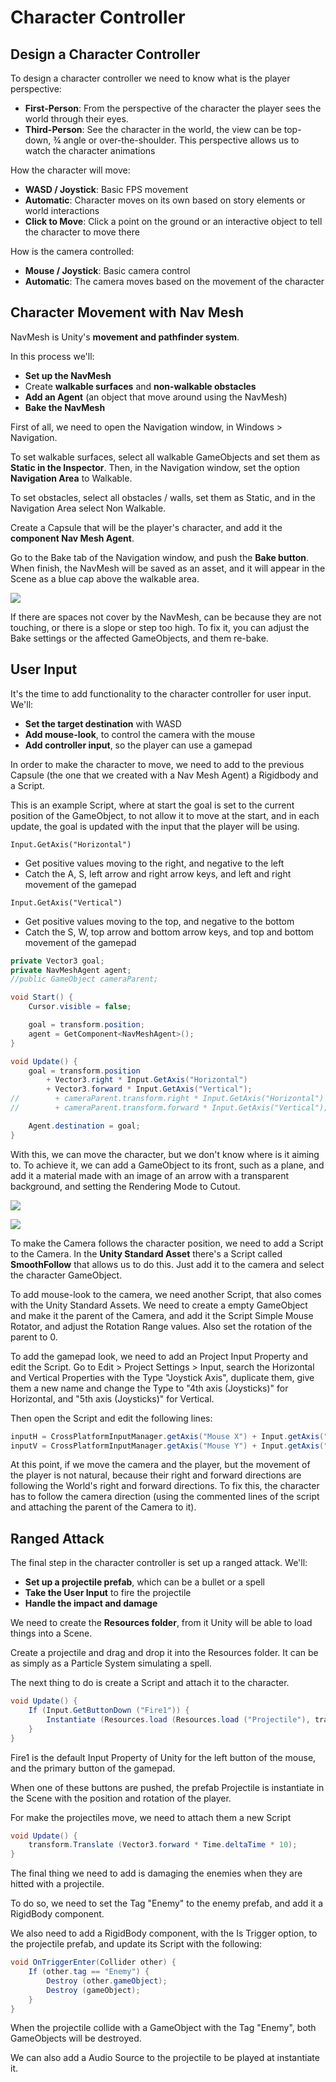 # Character Controller

## Design a Character Controller

To design a character controller we need to know what is the player perspective:

- **First-Person**: From the perspective of the character the player sees the world through their eyes.
- **Third-Person**: See the character in the world, the view can be top-down, ¾ angle or over-the-shoulder. This perspective allows us to watch the character animations

How the character will move:

- **WASD / Joystick**: Basic FPS movement
- **Automatic**: Character moves on its own based on story elements or world interactions
- **Click to Move**: Click a point on the ground or an interactive object to tell the character to move there

How is the camera controlled:

- **Mouse / Joystick**: Basic camera control
- **Automatic**: The camera moves based on the movement of the character

## Character Movement with Nav Mesh

NavMesh is Unity's **movement and pathfinder system**.

In this process we'll:

- **Set up the NavMesh**
- Create **walkable surfaces** and **non-walkable obstacles**
- **Add an Agent** (an object that move around using the NavMesh)
- **Bake the NavMesh**

First of all, we need to open the Navigation window, in Windows > Navigation.

To set walkable surfaces, select all walkable GameObjects and set them as **Static in the Inspector**. Then, in the Navigation window, set the option **Navigation Area** to Walkable.

To set obstacles, select all obstacles / walls, set them as Static, and in the Navigation Area select Non Walkable.

Create a Capsule that will be the player's character, and add it the **component Nav Mesh Agent**.

Go to the Bake tab of the Navigation window, and push the **Bake button**. When finish, the NavMesh will be saved as an asset, and it will appear in the Scene as a blue cap above the walkable area.

![](../images/prototyping10.jpg)

If there are spaces not cover by the NavMesh, can be because they are not touching, or there is a slope or step too high. To fix it, you can adjust the Bake settings or the affected GameObjects, and them re-bake.

## User Input

It's the time to add functionality to the character controller for user input. We'll:

- **Set the target destination** with WASD
- **Add mouse-look**, to control the camera with the mouse
- **Add controller input**, so the player can use a gamepad

In order to make the character to move, we need to add to the previous Capsule (the one that we created with a Nav Mesh Agent) a Rigidbody and a Script.

This is an example Script, where at start the goal is set to the current position of the GameObject, to not allow it to move at the start, and in each update, the goal is updated with the input that the player will be using.

`Input.GetAxis("Horizontal")`

- Get positive values moving to the right, and negative to the left
- Catch the A, S, left arrow and right arrow keys, and left and right movement of the gamepad

`Input.GetAxis("Vertical")`

- Get positive values moving to the top, and negative to the bottom
- Catch the S, W, top arrow and bottom arrow keys, and top and bottom movement of the gamepad

```C#
private Vector3 goal;
private NavMeshAgent agent;
//public GameObject cameraParent;

void Start() {
    Cursor.visible = false;

    goal = transform.position;
    agent = GetComponent<NavMeshAgent>();
}

void Update() {
    goal = transform.position
        + Vector3.right * Input.GetAxis("Horizontal")
        + Vector3.forward * Input.GetAxis("Vertical");
//        + cameraParent.transform.right * Input.GetAxis("Horizontal")
//        + cameraParent.transform.forward * Input.GetAxis("Vertical");

    Agent.destination = goal;
}
```

With this, we can move the character, but we don't know where is it aiming to. To achieve it, we can add a GameObject to its front, such as a plane, and add it a material made with an image of an arrow with a transparent background, and setting the Rendering Mode to Cutout.

![](../images/prototyping11.jpg)

![](../images/prototyping12.jpg)

To make the Camera follows the character position, we need to add a Script to the Camera. In the **Unity Standard Asset** there's a Script called **SmoothFollow** that allows us to do this. Just add it to the camera and select the character GameObject.

To add mouse-look to the camera, we need another Script, that also comes with the Unity Standard Assets. We need to create a empty GameObject and make it the parent of the Camera, and add it the Script Simple Mouse Rotator, and adjust the Rotation Range values. Also set the rotation of the parent to 0.

To add the gamepad look, we need to add an Project Input Property and edit the Script. Go to Edit > Project Settings > Input, search the Horizontal and Vertical Properties with the Type "Joystick Axis", duplicate them, give them a new name and change the Type to "4th axis (Joysticks)" for Horizontal, and "5th axis (Joysticks)" for Vertical.

Then open the Script and edit the following lines:

```C#
inputH = CrossPlatformInputManager.getAxis("Mouse X") + Input.getAxis("HorizontalRight") * 0.5f;
inputV = CrossPlatformInputManager.getAxis("Mouse Y") + Input.getAxis("VerticalRight") * 0.5f;
```

At this point, if we move the camera and the player, but the movement of the player is not natural, because their right and forward directions are following the World's right and forward directions. To fix this, the character has to follow the camera direction (using the commented lines of the script and attaching the parent of the Camera to it).

## Ranged Attack

The final step in the character controller is set up a ranged attack. We'll:

- **Set up a projectile prefab**, which can be a bullet or a spell
- **Take the User Input** to fire the projectile
- **Handle the impact and damage**

We need to create the **Resources folder**, from it Unity will be able to load things into a Scene.

Create a projectile and drag and drop it into the Resources folder. It can be as simply as a Particle System simulating a spell.

The next thing to do is create a Script and attach it to the character.

```C#
void Update() {
    If (Input.GetButtonDown ("Fire1")) {
        Instantiate (Resources.load (Resources.load ("Projectile"), transform.position, transform.rotation);
    }
}
```

Fire1 is the default Input Property of Unity for the left button of the mouse, and the primary button of the gamepad.

When one of these buttons are pushed, the prefab Projectile is instantiate in the Scene with the position and rotation of the player.

For make the projectiles move, we need to attach them a new Script

```C#
void Update() {
    transform.Translate (Vector3.forward * Time.deltaTime * 10);
}
```

The final thing we need to add is damaging the enemies when they are hitted with a projectile.

To do so, we need to set the Tag "Enemy" to the enemy prefab, and add it a RigidBody component.

We also need to add a RigidBody component, with the Is Trigger option, to the projectile prefab, and update its Script with the following:

```C#
void OnTriggerEnter(Collider other) { 
    If (other.tag == "Enemy") {
        Destroy (other.gameObject);
        Destroy (gameObject);
    }
}
```

When the projectile collide with a GameObject with the Tag "Enemy", both GameObjects will be destroyed.

We can also add a Audio Source to the projectile to be played at instantiate it.